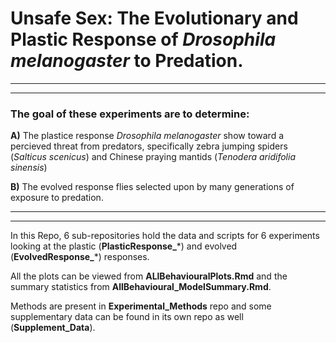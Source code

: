 # Unsafe Sex: The Evolutionary and Plastic Response of *Drosophila melanogaster* to Predation.

______________________________________________________________________
______________________________________________________________________

### The goal of these experiments are to determine:

  **A)** The plastice response *Drosophila melanogaster* show toward a percieved threat from predators, specifically zebra jumping spiders (*Salticus scenicus*) and Chinese praying mantids (*Tenodera aridifolia sinensis*)
  
  **B)** The evolved response flies selected upon by many generations of exposure to predation. 
______________________________________________________________________
______________________________________________________________________
In this Repo, 6 sub-repositories hold the data and scripts for 6 experiments looking at the plastic (**PlasticResponse_**\*) and evolved (**EvolvedResponse_**\*) responses. 

All the plots can be viewed from **ALlBehaviouralPlots.Rmd** and the summary statistics from **AllBehavioural_ModelSummary.Rmd**. 

Methods are present in **Experimental_Methods** repo and some supplementary data can be found in its own repo as well (**Supplement_Data**).  





